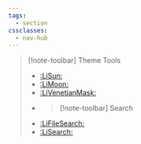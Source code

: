 ```yaml
---
tags:
  - section
cssclasses:
  - nav-hub
---
```



> [!note-toolbar] Theme Tools
> - [:LiSun:]() <data data-ntb-command="theme:use-light"/>
> - [:LiMoon:]()<data data-ntb-command="theme:use-dark"/>
> - [:LiVenetianMask:]()<data data-ntb-command="theme:switch"/>
> - > [!note-toolbar] Search
> - [:LiFileSearch:]()<data data-ntb-command="editor:open-search-replace"/> 
> - [:LiSearch:]()<data data-ntb-command="global-search:open"/>



